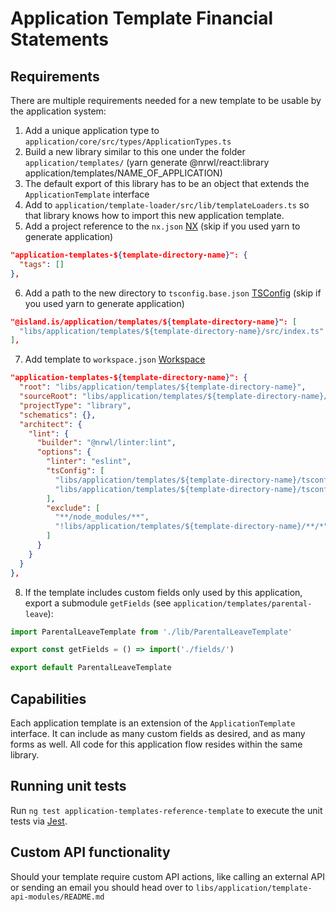 # Application Template Financial Statements


## Requirements

There are multiple requirements needed for a new template to be usable by the application system:

1. Add a unique application type to `application/core/src/types/ApplicationTypes.ts`
2. Build a new library similar to this one under the folder `application/templates/` (yarn generate @nrwl/react:library application/templates/NAME_OF_APPLICATION)
3. The default export of this library has to be an object that extends the `ApplicationTemplate` interface
4. Add to `application/template-loader/src/lib/templateLoaders.ts` so that library knows how to import this new application template.
5. Add a project reference to the `nx.json` [NX](https://github.com/island-is/island.is/blob/main/nx.json) (skip if you used yarn to generate application)

```json
"application-templates-${template-directory-name}": {
  "tags": []
},
```

6. Add a path to the new directory to `tsconfig.base.json` [TSConfig](https://github.com/island-is/island.is/blob/main/tsconfig.base.json) (skip if you used yarn to generate application)

```json
"@island.is/application/templates/${template-directory-name}": [
  "libs/application/templates/${template-directory-name}/src/index.ts"
],
```

7. Add template to `workspace.json` [Workspace]()

```json
"application-templates-${template-directory-name}": {
  "root": "libs/application/templates/${template-directory-name}",
  "sourceRoot": "libs/application/templates/${template-directory-name}/src",
  "projectType": "library",
  "schematics": {},
  "architect": {
    "lint": {
      "builder": "@nrwl/linter:lint",
      "options": {
        "linter": "eslint",
        "tsConfig": [
          "libs/application/templates/${template-directory-name}/tsconfig.lib.json",
          "libs/application/templates/${template-directory-name}/tsconfig.spec.json"
        ],
        "exclude": [
          "**/node_modules/**",
          "!libs/application/templates/${template-directory-name}/**/*"
        ]
      }
    }
  }
},
```

8. If the template includes custom fields only used by this application, export a submodule `getFields` (see `application/templates/parental-leave`):

```ts
import ParentalLeaveTemplate from './lib/ParentalLeaveTemplate'

export const getFields = () => import('./fields/')

export default ParentalLeaveTemplate
```

## Capabilities

Each application template is an extension of the `ApplicationTemplate` interface. It can include as many custom fields as desired, and as many forms as well. All code for this application flow resides within the same library.

## Running unit tests

Run `ng test application-templates-reference-template` to execute the unit tests via [Jest](https://jestjs.io).

## Custom API functionality

Should your template require custom API actions, like calling an external API or sending an email you should head over to `libs/application/template-api-modules/README.md`
